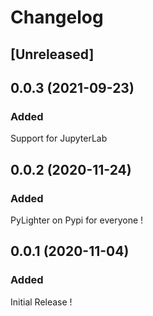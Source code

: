 # Changelog

## [Unreleased]

## 0.0.3 (2021-09-23)
### Added

Support for JupyterLab

## 0.0.2 (2020-11-24)
### Added

PyLighter on Pypi for everyone !

## 0.0.1 (2020-11-04)
### Added

Initial Release !
